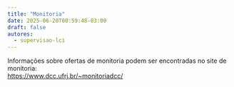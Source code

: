 ```yaml
---
title: "Monitoria"
date: 2025-06-20T00:59:48-03:00
draft: false
autores:
  - supervisao-lci
---
```


Informações sobre ofertas de monitoria podem ser encontradas no site de
monitoria:\
https://www.dcc.ufrj.br/~monitoriadcc/

